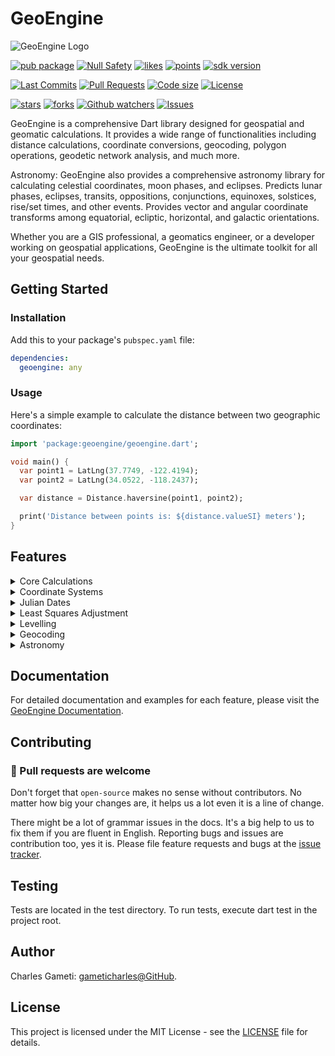 
# GeoEngine

![GeoEngine Logo](link-to-logo.png)

[![pub package](https://img.shields.io/pub/v/geoengine.svg?logo=dart&logoColor=00b9fc)](https://pub.dartlang.org/packages/geoengine)
[![Null Safety](https://img.shields.io/badge/null-safety-brightgreen)](https://dart.dev/null-safety)
[![likes](https://img.shields.io/pub/likes/geoengine)](https://pub.dartlang.org/packages/geoengine/score)
[![points](https://img.shields.io/pub/points/geoengine)](https://pub.dartlang.org/packages/geoengine/score)
[![sdk version](https://badgen.net/pub/sdk-version/geoengine)](https://pub.dartlang.org/packages/geoengine)

[![Last Commits](https://img.shields.io/github/last-commit/gameticharles/geoengine?ogo=github&logoColor=white)](https://github.com/gameticharles/geoengine/commits/master)
[![Pull Requests](https://img.shields.io/github/issues-pr/gameticharles/geoengine?ogo=github&logoColor=white)](https://github.com/gameticharles/geoengine/pulls)
[![Code size](https://img.shields.io/github/languages/code-size/gameticharles/geoengine?ogo=github&logoColor=white)](https://github.com/gameticharles/geoengine)
[![License](https://img.shields.io/github/license/gameticharles/geoengine?ogo=github&logoColor=white)](https://github.com/gameticharles/geoengine/blob/main/LICENSE)

[![stars](https://img.shields.io/github/stars/gameticharles/geoengine)](https://github.com/gameticharles/geoengine/stargazers)
[![forks](https://img.shields.io/github/forks/gameticharles/geoengine)](https://github.com/gameticharles/geoengine/network/members)
[![Github watchers](https://img.shields.io./github/watchers/gameticharles/geoengine)](https://github.com/gameticharles/geoengine/MyBadges)
[![Issues](https://img.shields.io./github/issues-raw/gameticharles/geoengine)](https://github.com/gameticharles/geoengine/issues)

GeoEngine is a comprehensive Dart library designed for geospatial and geomatic calculations. It provides a wide range of functionalities including distance calculations, coordinate conversions, geocoding, polygon operations, geodetic network analysis, and much more.

Astronomy: GeoEngine also provides a comprehensive astronomy library for calculating celestial coordinates, moon phases, and eclipses. Predicts lunar phases, eclipses, transits, oppositions, conjunctions, equinoxes, solstices, rise/set times, and other events. Provides vector and angular coordinate transforms among equatorial, ecliptic, horizontal, and galactic orientations.

Whether you are a GIS professional, a geomatics engineer, or a developer working on geospatial applications, GeoEngine is the ultimate toolkit for all your geospatial needs.

## Getting Started

### Installation

Add this to your package's `pubspec.yaml` file:

```yaml
dependencies:
  geoengine: any
```

### Usage

Here's a simple example to calculate the distance between two geographic coordinates:

```dart
import 'package:geoengine/geoengine.dart';

void main() {
  var point1 = LatLng(37.7749, -122.4194);
  var point2 = LatLng(34.0522, -118.2437);

  var distance = Distance.haversine(point1, point2);

  print('Distance between points is: ${distance.valueSI} meters');
}
```

## Features

<details>
<summary>Core Calculations</summary>

# Distance and Bearings

These are ported implementations of the java codes provided by [Movable Type Scripts]. This page presents a variety of calculations for lati­tude/longi­tude points, with the formulas and code fragments for implementing them.

[Movable Type Scripts]:https://www.movable-type.co.uk/scripts/latlong.html

- **Distance Calculation**: Calculate the distance between two geographic coordinates using various algorithms like Haversine, Vincenty, and Great Circle.

```dart
var point1 = LatLng(dms2Degree(50, 03, 59), dms2Degree(-5, 42, 53));
var point2 = LatLng(dms2Degree(58, 38, 38), dms2Degree(-3, 04, 12));

print('Distance (Haversine): ${point1.distanceTo(point2, method: DistanceMethod.haversine)!.valueInUnits(LengthUnits.kilometers)} km');
print('Distance (Great Circle): ${point1.distanceTo(point2, method: DistanceMethod.greatCircle)!.valueInUnits(LengthUnits.kilometers)} km');
print('Distance (Vincenty): ${point1.distanceTo(point2, method: DistanceMethod.vincenty)!.valueInUnits(LengthUnits.kilometers)} km');

// Distance (Haversine): 968.8535467131387 km
// Distance (Great Circle): 968.8535467131394 km
// Distance (Vincenty): 969.9329875845247 km
```

- **Bearing Calculation**: Calculate the initial and final bearing between two points on the Earth's surface.

```dart
var point1 = LatLng(dms2Degree(50, 03, 59), dms2Degree(-5, 42, 53));
var point2 = LatLng(dms2Degree(58, 38, 38), dms2Degree(-3, 04, 12));

print('Initial Bearing: ${point1.initialBearingTo(point2)}');
print('Final Bearing: ${point1.finalBearingTo(point2)}');
print('Mid Point: ${point1.midPointTo(point2)}');

// Initial Bearing: 9.119818104504077° or 0.15917085310658177 rad or 009° 07' 11.34518"
// Final Bearing: 11.275201271425715° or 0.19678938601142623 rad or 011° 16' 30.72458"
// Mid Point: 054° 21' 44.233" N, 004° 31' 50.421"
```

- **Destination Point**: Given a start point, initial bearing, and distance, this will calculate the destina­tion point and final bearing travelling along a (shortest distance) great circle arc.

```dart
var startPoint = LatLng(53.3206, -1.7297); // 53°19′14″N, 001°43′47″W
double bearing = 96.022222; // 096°01′18″
double distance = 124800; // 124.8 km

LatLng destinationPoint = startPoint.destinationPoint(distance, bearing);
var finalBearing = startPoint.finalBearingTo(destinationPoint);

print('Destination point: $destinationPoint');
print('Final bearing: $finalBearing');

// Destination point: 053° 11' 17.891" N, 000° 07' 59.875" E
// Final bearing: 97.51509150337512° or 1.7019594171174142 rad or 097° 30' 54.32941"
```

- **Interception**: Intersection of two paths given start points and bearings
This is a rather more complex calculation than most others on this page, but I've been asked for it a number of times. This comes from Ed William’s aviation formulary.

```dart
var point1 = LatLng(51.8853, 0.2545);
var bearing1 = 108.55;
var point2 = LatLng(49.0034, 2.5735);
var bearing2 = 32.44;

var intercept = LatLng.intersectionPoint(point1, bearing1, point2, bearing2)!;
  
print('Interception Point: $intercept');

// Interception Point: 050° 54' 27.387" N, 004° 30' 30.869" E
```

- **Rhumb line**: A ‘rhumb line’ (or loxodrome) is a path of constant bearing, which crosses all meridians at the same angle.

Sailors used to (and sometimes still) navigate along rhumb lines since it is easier to follow a constant compass bearing than to be continually adjusting the bearing, as is needed to follow a great circle. Rhumb lines are straight lines on a Mercator Projec­tion map (also helpful for naviga­tion).

```dart
var startPoint = LatLng(50.3667, -4.1340); // 50 21 59N, 004 08 02W
var endPoint = LatLng(42.3511, -71.0408); // 42 21 04N, 071 02 27W

var rhumbDist = startPoint.rhumbLineDistance(endPoint);
Bearing rhumbBearing = startPoint.rhumbLineBearing(endPoint);
LatLng rhumbMid = startPoint.rhumbMidpoint(endPoint);

print('Rhumb distance: ${rhumbDist.valueInUnits(LengthUnits.kilometers)} km');
print('Rhumb bearing: $rhumbBearing');
print('Rhumb midpoint: $rhumbMid');

// Rhumb distance: 5197.982109842136 km
// Rhumb bearing: Bearing: 256.66558069454646° or 4.479659459662955 rad or 256° 39' 56.09050"
// Rhumb midpoint: 047° 50' 9.060" N, 038° 13' 28.378" W
```

Given a start point and a distance d along constant bearing θ, this will calculate the destina­tion point. If you maintain a constant bearing along a rhumb line, you will gradually spiral in towards one of the poles.

```dart
var sPt = LatLng(dms2Degree(51, 07, 32), dms2Degree(1, 20, 17));
var dist = 40230;
var bearing = dms2Degree(116, 38, 10);
print('Rhumb Destination: ${sPt.rhumbDestinationPoint(dist, bearing)}');

// Rhumb Destination: 050° 57' 48.074" N, 001° 51' 8.774" E
```

- **Geodesic Calculations**: Find the shortest path between two points on the Earth's surface, taking into account the Earth's curvature which uses the Vincenty approach.

</details>

<details>
<summary>Coordinate Systems</summary>

# Coordinate Systems

- **Coordinate Conversion**: Convert between different coordinate systems, such as latitude/longitude to UTM or MGRS.

Get the UTM zone number and letter

```dart
var u = UTMZones();
var uZone = u.getZone(latitude: 6.5655, longitude: -1.5646);

print(uZone); // 30P
print(u.getHemisphere(uZone)); // N
print(u.getLatZone(6.5655)); // P
```

Parse MGRS coordinates

```dart
print(MGRS.parse('31U DQ 48251 11932')); // 31U DQ 48251 11932
print(MGRS.parse('31UDQ4825111932'));  // 31U DQ 48251 11932
```

Coordinate conversions

```dart
var ll = LatLng(6.5655, -1.5646);
print(ll.toMGRS());
print(ll.toUTM());

// 30N XN 58699 25944
// 30 N 658699.0 725944.0 0.0

print('');
var utm = UTM.fromMGRS(ll.toMGRS());
print(utm);
print(utm.toLatLng());
print(utm.toMGRS());

// 30 N 658699.0 725944.0 0.0
// 006° 33' 55.795" N, 001° 33' 52.586" W
// 30N XN 58699 25944

print('');
var mgrs = MGRS.parse(ll.toMGRS());
print(mgrs.toLatLng());
print(mgrs.toUTM());
print(mgrs);

// 006° 33' 55.795" N, 001° 33' 52.586" W
// 30 N 658699.0 725944.0
// 30N XN 58699 25944
```

- **Datum Transformations**: Transform coordinates between different geodetic datums.

```dart
final LatLng pp = LatLng(6.65412, -1.54651, 200);

CoordinateConversion transCoordinate = CoordinateConversion();

Projection sourceProjection = Projection.get('EPSG:4326')!; // Geodetic
// Add a new CRS from WKT
Projection targetProjection = Projection.parse(
      'PROJCS["Accra / Ghana National Grid",GEOGCS["Accra",DATUM["Accra",SPHEROID["War Office",6378300,296,AUTHORITY["EPSG","7029"]],TOWGS84[-199,32,322,0,0,0,0],AUTHORITY["EPSG","6168"]],PRIMEM["Greenwich",0,AUTHORITY["EPSG","8901"]],UNIT["degree",0.0174532925199433,AUTHORITY["EPSG","9122"]],AUTHORITY["EPSG","4168"]],PROJECTION["Transverse_Mercator"],PARAMETER["latitude_of_origin",4.666666666666667],PARAMETER["central_meridian",-1],PARAMETER["scale_factor",0.99975],PARAMETER["false_easting",900000],PARAMETER["false_northing",0],UNIT["Gold Coast foot",0.3047997101815088,AUTHORITY["EPSG","9094"]],AXIS["Easting",EAST],AXIS["Northing",NORTH],AUTHORITY["EPSG","2136"]]');

var res = transCoordinate.convert(
  point: pp,
  projSrc: sourceProjection,
  projDst: targetProjection,
  conversion: ConversionType.geodeticToGeodetic, // Geodetic to Geodetic conversion
);

print(pp);  
// 006° 39' 14.832" N, 001° 32' 47.436" W, 200.000
print(res.asLatLng());
// 006° 39' 4.889" N, 001° 32' 48.303" W, 200.331
```

- **Map Projections**: Support for various map projections and functions to transform coordinates between different projections.

```dart
final LatLng pp = LatLng(6.65412, -1.54651, 200);

CoordinateConversion transCoordinate = CoordinateConversion();
CoordinateType sourceCoordinateType = CoordinateType.geodetic;
CoordinateType targetCoordinateType = CoordinateType.projected;

// Get WGS84 Geographic Coordinate System
Projection sourceProjection = Projection.get('EPSG:4326')!;
// Get UTM CRS
Projection targetProjectionUTM =
    transCoordinate.getUTMProjection(pp.longitude); 

var res = transCoordinate.convert(
  point: pp,
  projSrc: sourceProjection,
  projDst: targetProjectionUTM,
  conversion: transCoordinate.getConversionType(
      sourceCoordinateType, targetCoordinateType),
  //conversion: ConversionType.geodeticToProjected,
);

print(pp);  
// 006° 39' 14.832" N, 001° 32' 47.436" W, 200.000
print(res);
// Eastings: 660671.6505858237
// Northings: 735749.4963174305
// Height: 200.0
```

</details>

<details>
<summary>Julian Dates</summary>

# Julian Date Functions

The `JulianDate` class in GeoEngine provides an interface to work with Julian Dates, a continuous count of days since the beginning of the Julian Period on January 1, 4713 BCE. This system is widely used in astronomy and other fields. Here's how you can utilize some of the main functions of this class:

## Initialization

You can create a `JulianDate` object in different ways:

### From a specific date

```dart
JulianDate date1 = JulianDate.fromDate(year: 2023, month: 8, day: 15);
```

### Using a DateTime object

```dart
var date = DateTime(2023, 8, 15);
JulianDate originalDate = JulianDate(date);
```

## Comparing Julian Dates

You can compare two `JulianDate` objects using the common comparison operators:

```dart
JulianDate date2 = JulianDate.fromDate(year: 2023, month: 8, day: 20);

print(date1 == date2); // false
print(date1 < date2);  // true
print(date1 <= date2); // true
print(date1 > date2);  // false
print(date1 >= date2); // false
```

## Conversion Functions

### To Julian Date

```dart
double jd = originalDate.toJulianDate();
print('Julian Date: $jd');

// Julian Date: 2460171.5
```

### To Modified Julian Date

The Modified Julian Date (MJD) is calculated by subtracting 2,400,000.5 from the Julian Date. It's used for convenience and starts from November 17, 1858.

```dart
print('Modified Julian Date (1858/11/17): ${originalDate.toModifiedJulianDate()}');

// Modified Julian Date (1858/11/17): 60171.0
```

### Referenced Julian Date

You can also get a referenced Julian Date by specifying a reference date:

```dart
print('Referenced Julian Date (1960/01/01): ${originalDate.toModifiedJulianDate(referenceDate: DateTime(1960, 1, 1))}');

// Referenced Julian Date (1960/01/01): 23237.0
```

## Converting Back to DateTime

If you have a Julian Date and wish to get the corresponding Gregorian date:

```dart
JulianDate convertedDate = JulianDate.fromJulianDate(jd);
print(convertedDate.dateTime);

// 2023-08-15 00:00:00.000
```

## Example

To get the Modified Julian Date with a specific reference date:

```dart
print(JulianDate(DateTime(2023, 1, 1)).toModifiedJulianDate(referenceDate: DateTime(1960, 1, 11)));

// 23001.0
```

Remember, always refer to the documentation or source code for any additional functions or nuances with the `JulianDate` class in the GeoEngine library.

</details>

<details>
<summary>Least Squares Adjustment</summary>

# Least Squares Adjustment

The `LeastSquaresAdjustment` class in GeoEngine provides a robust way to perform least squares adjustments on geodetic and other types of data. This documentation breaks down the core components and usage of the class.

## Overview

Least squares adjustment is a statistical method to solve an overdetermined system of equations. In the context of GeoEngine, this class can handle various scaling methods, and can be utilized for various geodetic computations including network adjustments.

## Initialization

To initialize the `LeastSquaresAdjustment` class, you need to provide the design matrix `A`, the observation vector `B`, and an optional weight matrix `W`.

```dart
var lsa = LeastSquaresAdjustment(A: A, B: B);
```

## Key Properties

Here are some of the core properties of the class:

- `x`: Unknown parameters.
- `v`: Residuals.
- `uv`: Unit variance.
- `N`: The normal matrix.
- `qxx`: Misclosure matrix
- `cx`: Variance-Covariance of the Adjusted Heights
- `cv`: Variance-Covariance of the Residuals
- `cl`: Variance-Covariance of the Observations
- `standardDeviation`: Standard deviation of the observations.
- `standardError`: Standard error of the observations.
- `standardErrorsOfUnknowns`: Standard errors of the unknowns.
- `standardErrorsOfResiduals`: Standard errors of the residuals.
- `standardErrorsOfObservations`: Standard errors of the observations.
- `chiSquared`: Chi-squared value for the least squares adjustment.
- `rejectionCriterion`: Rejection criterion for outlier detection, using the specified confidence level.
- `outliers`: List of boolean values indicating whether each observation is an outlier (true) or not (false).

## Methods

### Chi-Square Test

To perform a Chi-Square goodness-of-fit test:

```dart
var chiSquareTest = lsa.chiSquareTest();
```

### Covariance

To compute the covariance matrix:

```dart
var covMatrix = lsa.covariance();
```

### Error Ellipse

Compute error ellipse parameters:

```dart
var eig = lsa.errorEllipse();
```

### Outliers

Automatically remove outliers:

```dart
var newLsa = lsa.removeOutliersIteratively();
print(newLsa);
```

### Confidence Intervals

Compute confidence intervals for the unknown parameters:

```dart
var lsa = LeastSquaresAdjustment(A: A, B: B);
var intervals = lsa.computeConfidenceIntervals();
print(intervals);  // Output: [(lower1, upper1), (lower2, upper2), ...]
```

### Custom Auto Scaling

Automatically scales or normalizes the matrices based on custom functions:

```dart
var scaledLsa = lsa.customAutoScale(
  matrixNormalizationFunction: (Matrix A) => A.normalize(),
  columnNormalizationFunction: (ColumnMatrix B) => B.normalize(),
  diagonalNormalizationFunction: (DiagonalMatrix W) => W.normalize()
);
```

## Examples

Here's an example to get you started:

```dart
var A = Matrix([
  [-1, 0, 0, 0],
  [-1, 1, 0, 0],
  [0, -1, 1, 0],
  [0, 0, -1, 0],
  [0, 0, -1, 1],
  [0, 0, 0, -1],
  [1, 0, 0, -1],
]);
var W = DiagonalMatrix([1 / 16, 1 / 9, 1 / 49, 1 / 36, 1 / 16, 1 / 9, 1 / 25]);
var B = ColumnMatrix([0, 0, 0.13, 0, 0, -0.32, -0.53]);

var lsa = LeastSquaresAdjustment(A: A, B: B, W: W, confidenceLevel: 40);
var c = lsa.chiSquareTest();
print(c); // (chiSquared: 0.00340817748488164, degreesOfFreedom: 3)

print(lsa);
// Least Squares Adjustment Results:
// ---------------------------------
// Normal (N):
// Matrix: 4x4
// ┌  0.2136111111111111  -0.1111111111111111                  0.0              -0.04 ┐
// │ -0.1111111111111111  0.13151927437641722 -0.02040816326530612                0.0 │
// │                 0.0 -0.02040816326530612   0.1106859410430839            -0.0625 │
// └               -0.04                  0.0              -0.0625 0.2136111111111111 ┘
// 
// Unknown Parameters (x):
// Matrix: 4x1
// ┌  -0.06513489902716646 ┐
// │ -0.045703714070040764 │
// │    0.1900882929187552 │
// └   0.30911630747309227 ┘
// 
// Residuals (v):
// Matrix: 7x1
// ┌  0.06513489902716646 ┐
// │ 0.019431184957125695 │
// │  0.10579200698879596 │
// │  -0.1900882929187552 │
// │  0.11902801455433706 │
// │  0.01088369252690774 │
// └   0.1557487934997413 ┘
// 
// Unit Variance (σ²): 0.0011360591616272134
// 
// Standard Deviation (σ): 0.033705476730454556
// 
// Chi-squared Test (Goodness-of-fit Test):
// Chi-squared value(χ²): 0.00340817748488164
// Degrees of Freedom: 3
// 
// Standard Errors of Unknowns (Cx): 
// [0.10509275934271714, 0.13339652325953671, 0.11787096037126248, 0.08536738678162376]
// 
// Standard Errors of Residuals (Cv): 
// [0.08445388398273435, 0.0340385190674456, 0.1853208260338704, 0.16433066214111094, 0.08042190803509813, 0.054193558000204894, 0.12767979681503475]
// 
// Standard Errors of Observations (Cl): 
// [0.10509275934271714, 0.09521508112867448, 0.14602428002855353, 0.11787096037126248, 0.10820934938363522, 0.08536738678162376, 0.1099970387144662]
// 
// Rejection Criterion (Confidence Level 40.0): 0.01766173284889808
// 
// Outliers (false = accepted, true = rejected): 
// [false, true, false, false, true, false, false]
// 
// Error Ellipse: 
// [0.029441222484548304, 0.01187530402393495, 0.005032048784758579, 0.0036716992155236177]
// 
// ---------------------------------
```

</details>

<details>
<summary>Levelling</summary>

# Levelling

This file describes the `Levelling` class, which represents a levelling survey. It allows you to define various parameters and perform calculations related to the survey. The class contains properties for the starting benchmark (TBM), closing TBM, accuracy, rounding digits, levelling method, etc. You can add measurements, compute reduced levels, get arithmetic checks, and print a summary of the results.

## Initialization

To initialize the `Levelling` class, you need to provide the accuracy `accuracy`, method `method`, starting TBM and an optional closing TBM.

```dart
var levelling = Levelling(
  startingTBM: 100.0,
  accuracy: 3,
  roundDigits: 3,
  method: LevellingMethod.riseFall,
);
```

## Usage

You can start with or with the closing TBM.

```dart
// Initialize with starting TBM
final startingTBM = 100.000;

// Initialize with closing TBM
final closingTBM = 98.050;

// Create a new instance of Levelling with starting TBM, closing TBM, accuracy, method, rounding digits
final leveling = Levelling(
  startingTBM: startingTBM,
  closingTBM: closingTBM,
  accuracy: 5,
  method: LevellingMethod.riseFall,
  roundDigits: 3,
);
```

The can be in a form of `List<List<Object?>>` or list of `LevellingMeasurement` objects.

```dart
// Create the sample observation data
final data = [
  ['A', 1.751, null, null],
  ['B', null, 0.540, null],
  ['C', 0.300, null, 2.100],
  ['D', null, 1.100, null],
  ['E', null, 1.260, null],
  ['F', 1.500, null, 2.300],
  ['G', null, null, 1.110]
];

// Add the data to the levelling object
for (int i = 0; i < data.length; i++) {
  final row = data[i];
  levelling.addMeasurement(LevellingMeasurement(
      bs: row[1], is_: row[2], fs: row[3], station: row[0]));
}

// or use this
for (var entry in data) {
  leveling.addData(entry[0].toString(), entry[1], entry[2], entry[3]);
}
```

You can get the result as a data frame or as a list of maps.

```dart
leveling.computeReducedLevels();
print("Rise & Fall:");
print(leveling.getDataFrame());

// Calculate reduced levels using Rise & Fall algorithm
leveling.computeReducedLevels(LevellingMethod.hpc);

print("\n\nHPC:");
print(leveling.getDataFrame());
```

Once the data are added to the `Levelling` object, you can perform calculations. You can access all the results through the `Levelling` object.
You can access all the properties of the object.

```dart
print(leveling.numberSTN); // 3
print(leveling.allowableMisclose); // 5.196
print(leveling.misclose); // -0.009
print(leveling.correction); // 0.009
print(leveling.adjustmentPerStation); // 0.003
print(leveling.reducedLevels); // [100.0, 101.211, 99.651, 98.851, 98.691, 97.651, 98.041]
print(leveling.isWorkAccepted); // Work is not accepted

print(leveling.arithmeticCheckResult);
// Arithmetic Checks:
// Sum of BS = 3.551
// Sum of FS = 5.510
// First RL = 100.000
// Last RL = 98.041
// Sum of BS - Sum of FS = -1.959
// Last RL - First RL = -1.959
// Arithmetic Checks are OK.
```

This can simply be printed by just calling the `levelling` object for more detailed result.

```dart
print(leveling);

// ------ Levelling Summary -------
// 
// Total measurements = 7
// Number of instrument stations = 3
// Starting TBM = 100.0
// Closing TBM = 98.05
// 
// Allowable misclose = 8.660 mm
// Misclose = -0.009 m (-9.000 mm)
// Correction = 0.009
// Adjustment per station = 0.003
// Leveling Status: Work is not accepted.
// 
// Arithmetic Checks:
// Sum of BS = 3.551
// Sum of FS = 5.510
// First RL = 100.000
// Last RL = 98.041
// Sum of BS - Sum of FS = -1.959
// Last RL - First RL = -1.959
// Arithmetic Checks are OK.
// 
// BS     IS    FS   Rise   Fall    Reduced Level (RL)  Adjustment  Adjusted RL  Remarks
// ---------------------------------------------------------------------
// 1.751                                100.000       0.000         100.000       A
//      0.540        1.211                 101.211       0.003         101.214       B
// 0.300    2.100      -1.560             99.651       0.006          99.657       C
//      1.100             -0.800             98.851       0.006          98.857       D
//      1.260             -0.160             98.691       0.006          98.697       E
// 1.500    2.300      -1.040             97.651       0.009          97.660       F
//           1.110 0.390                  98.041       0.009          98.050       G
```

</details>

<details>
<summary>Geocoding</summary>

# Geocoding

Geocoding is the process of converting addresses or place names into geographic coordinates (latitude and longitude). This allows you to perform various spatial operations, such as finding distances between locations or visualizing data on a map. In this readme, I will introduce a Dart class library for geocoding that provides different strategies for using geocoding services.

## initialize Geocoding

The GeoCoding library is designed to help you easily perform geocoding tasks in your Dart applications. It provides a set of classes and methods for working with geographic coordinates, addresses, and place names. The library supports multiple geocoding services and allows you to switch between them based on your needs.

```dart
Geocoder({
  required Map<String, dynamic> strategyFactory,
  Map<String, dynamic> config = const {},
  Duration throttleDuration = const Duration(seconds: 1),
})
```

## Strategies

The `GeoCoder` library offers different strategies for using geocoding services:

1. `GoogleStrategy`: This strategy uses the Google Maps Geocoding API to perform geocoding. You will need an API key from Google Cloud Platform to use this strategy.
2. `OpenStreetMapStrategy`: This strategy uses the OpenStreetMap Nominatim service for geocoding. It is a free and open-source service that does not require any API keys.
3. `LocalStrategy`: This strategy uses the local database of the device to perform geocoding. It is a fast and efficient way to perform geocoding.
4. `CustomStrategy`: This strategy allows you to provide your own geocoding service implementation. You can create a custom class that implements the required methods and use it as a strategy in the `GeoCoding` library.

## Usage GoogleStrategy

Google strategy is the default strategy that is used by the `GeoCoder` library. It uses the Google Maps Geocoding API to perform geocoding. You will need an API key from Google Cloud Platform to use this strategy.

```dart
 var point2 = LatLng(6, 0.7);

var googleGeocoder = Geocoder(
  strategyFactory: GoogleStrategy.create('YOUR_GOOGLE_API_KEY'),
  config: {
    // Common Configurations
    'language': 'en',
    'requestTimeout': const Duration(seconds: 10),

    // Google-Specific Configurations
    'regionBias': 'US',
    'resultType': 'address',
    'locationType': 'ROOFTOP',
    'components': 'country:US',
    'rateLimit': 10, // Requests per second
    }
);

GeocoderRequestResponse search = await googleGeocoder.search('Kotei');
print(search);
print('');

GeocoderRequestResponse rev = await googleGeocoder.reverse(point2);
print(rev);
print('');
```

## Usage OpenStreetMapStrategy

```dart
var openStreetMapGeocoder =
    Geocoder(strategyFactory: OpenStreetMapStrategy.create(), config: {
  // Common Configurations
  'language': 'en',
  'requestTimeout': const Duration(seconds: 10),

  // OpenStreetMap-Specific Configurations
  'email': 'contact@example.com', // For Nominatim usage policy
  'countryCodes': 'us,uk',
  'viewBox': 'left,bottom,right,top',
  'boundedViewBox': '1', //bounded to viewbox
  'limit': 5,
  'addressDetails': 1,
});

// Geocode an address
GeocoderRequestResponse search = await openStreetMapGeocoder.search('KNUST');
print(search);
print('');

// Reverse geocode coordinates to get the address
GeocoderRequestResponse rev = await openStreetMapGeocoder.reverse(point2);
print(rev);
print('');
```

Result:

```txt
Geocoding Search Query: knust, Success: true, Timestamp: 2024-02-19 04:56:54.024349
GeocoderRequestResponse:
Success: true
Duration: 1035ms
Result: [{place_id: 125221183, licence: Data © OpenStreetMap contributors, ODbL 1.0. http://osm.org/copyright, osm_type: way, osm_id: 32197062, lat: 53.741931199999996, lon: 9.842065240044334, class: natural, type: wood, place_rank: 22, importance: 0.2000099999999999, addresstype: wood, name: Knust, display_name: Knust, Quickborn, Kreis Pinneberg, Schleswig-Holstein, 25451, Germany, boundingbox: [53.7398546, 53.7444675, 9.8384852, 9.8500422]}, {place_id: 258247195, licence: Data © OpenStreetMap contributors, ODbL 1.0. http://osm.org/copyright, osm_type: way, osm_id: 378466289, lat: 6.6785135, lon: -1.5754220088808766, class: amenity, type: university, place_rank: 30, importance: 0.3752824455605189, addresstype: amenity, name: Kwame Nkrumah University of Science & Technology, display_name: Kwame Nkrumah University of Science & Technology, Osei Tutu II Boulevard, Ayigya, Kumasi, Oforikrom Municipal District, Ashanti Region, AK385, Ghana, boundingbox: [6.6617810, 6.6953608, -1.5894842, -1.5323729]}, {place_id: 108558563, licence: Data © OpenStreetMap contributors, ODbL 1.0. http://osm.org/copyright, osm_type: node, osm_id: 3362954799, lat: 49.5656112, lon: 9.4330658, class: place, type: locality, place_rank: 25, importance: 0.12500999999999995, addresstype: locality, name: Knust, display_name: Knust, Fuchsenloch, Waldstetten, Höpfingen, Verwaltungsverband Hardheim-Walldürn, Neckar-Odenwald-Kreis, Baden-Württemberg, 74746, Germany, boundingbox: [49.5556112, 49.5756112, 9.4230658, 9.4430658]}, {place_id: 122049626, licence: Data © OpenStreetMap contributors, ODbL 1.0. http://osm.org/copyright, osm_type: node, osm_id: 4874767389, lat: 51.3722208, lon: 8.7031219, class: highway, type: bus_stop, place_rank: 30, importance: 0.00000999999999995449, addresstype: highway, name: Knust, display_name: Knust, L 3393, Heringhausen, Diemelsee, Landkreis Waldeck-Frankenberg, Hesse, 34519, Germany, boundingbox: [51.3721708, 51.3722708, 8.7030719, 8.7031719]}, {place_id: 379344893, licence: Data © OpenStreetMap contributors, ODbL 1.0. http://osm.org/copyright, osm_type: node, osm_id: 1525291987, lat: 53.5581388, lon: 9.9679333, class: amenity, type: nightclub, place_rank: 30, importance: 0.00000999999999995449, addresstype: amenity, name: Knust, display_name: Knust, 30, Neuer Kamp, Karolinenviertel, St. Pauli, Hamburg-Mitte, Hamburg, 20357, Germany, boundingbox: [53.5580888, 53.5581888, 9.9678833, 9.9679833]}, {place_id: 98501560, licence: Data © OpenStreetMap contributors, ODbL 1.0. http://osm.org/copyright, osm_type: node, osm_id: 1979116123, lat: 51.3126212, lon: 7.9976981, class: highway, type: bus_stop, place_rank: 30, importance: 0.00000999999999995449, addresstype: highway, name: Knust, display_name: Knust, Silmecke, Seidfeld (Sauerland), Sundern, Hochsauerlandkreis, North Rhine-Westphalia, 59846, Germany, boundingbox: [51.3125712, 51.3126712, 7.9976481, 7.9977481]}]

Reverse Geocoding Query: Location(6.0, 0.7), Success: true, Timestamp: 2024-02-19 04:56:55.029766
GeocoderRequestResponse:
Success: true
Duration: 1003ms
Result: {place_id: 34177377, licence: Data © OpenStreetMap contributors, ODbL 1.0. http://osm.org/copyright, osm_type: way, osm_id: 517183740, lat: 5.999405087489885, lon: 0.7000142714680313, class: highway, type: unclassified, place_rank: 26, importance: 0.10000999999999993, addresstype: road, name: , display_name: Dabala, South Tongu District, Volta Region, Ghana, address: {town: Dabala, county: South Tongu District, state: Volta Region, ISO3166-2-lvl4: GH-TV, country: Ghana, country_code: gh}, boundingbox: [5.9949293, 5.9994108, 0.6890045, 0.7032672]}
```

## Usage LocalStrategy

The `LocalStrategy` in the `GeoCoding` library allows you to use a pre-defined dataset for geocoding and reverse geocoding. This is useful when you want to work with an offline dataset or need to process large amounts of data quickly without relying on network requests to external services. The Local Strategy requires you to provide a set of coordinates along with their associated addresses, places, or locations.

To create a `GeoCoder` instance using the Local Strategy, you can use the following code for dataset strategy:

```dart
List<Map<String, double>> points = [
  {'latitude': 5.80736, 'longitude': 0.41074},
  {'latitude': 6.13373, 'longitude': 0.81585},
  {'latitude': 11.01667, 'longitude': -0.5},
  {'latitude': 10.08587, 'longitude': -0.13587},
  {'latitude': 9.35, 'longitude': -0.88333},
  {'latitude': 10.73255, 'longitude': -1.05917},
];
```

Or using downloaded data from [GeoNames data][geonames]  file with all world cities and population.

[geonames]: https://download.geonames.org/export/dump/

```dart
final geoData = await GeoData.readFile(
  'example/GH.txt',
  delimiter: '\t',
  hasHeader: false,
  coordinatesColumns: {
    'latitude': 4,
    'longitude': 5
  }, // Specify column names and indices
);

// Print the number of records in the file
print(geoData.rows.length); // 23232
```

With the data created, geocoder can be used to create a local strategy using `KDTree` indexing. Other indexing methods will be implemented soon.
The only difference is the connection to data and associating the coordinates to `x` and `y` axis.

In this example, the `geoData` list contains the addresses, latitudes, and longitudes of different locations. The `LocalStrategy.create()` function is used to create a geocoding strategy using the provided data and specify the column names for coordinates. You can customize various configuration options for the Local Strategy, including search radius, limit, data preprocessing logic, cache size, and indexing strategy.

Once you have created the `localGeocoder` instance, you can use it to geocode an address or reverse geocode coordinates:

```dart
var localGeocoder = Geocoder(
  strategyFactory: LocalStrategy.create(
    entries: geoData.rows,
    coordinatesColumnNames: (y: 'latitude', x: 'longitude'),
  ),
  config: {
    // Common Configurations
    'language': 'en',
    'requestTimeout': const Duration(seconds: 10),

    // Local-Specific Configurations
    'isGeodetic': true,
    'searchRadius': 2000, // in meters
    'limit': 5, // Number of results to return
    'dataPreprocessing': (data) => {/* preprocessing logic */},
    'cacheSize': 100,
    'indexingStrategy': 'KDTree', // or 'RTree will be implemented soon'
});

// Geocode an address
GeocoderRequestResponse u = await localGeocoder.search('Kotei');
print(u);
print('');

// Reverse geocode coordinates to get the address
GeocoderRequestResponse rex = await localGeocoder.reverse(point2);
print(rex);
print('');
```

```txt
Geocoding Search Query: kotei, Success: true, Timestamp: 2024-02-19 05:13:55.706794
GeocoderRequestResponse:
Success: true
Duration: 42ms
Result: [{latitude: 6.66308, longitude: -1.55893, 0: 2299299, 1: Kotei, 2: Kotei, 3: Kotei, 4: 6.66308, 5: -1.55893, 6: P, 7: PPL, 8: GH, 9: , 10: 2, 11: 614, 12: , 13: , 14: 0, 15: , 16: 270, 17: Africa/Accra, 18: 06/12/2019}, {latitude: 6.60296, longitude: -1.66005, 0: 11780246, 1: Kotei, 2: Kotei, 3: "Kotei,Kotwi", 4: 6.60296, 5: -1.66005, 6: P, 7: PPL, 8: GH, 9: , 10: 2, 11: 613, 12: , 13: , 14: 0, 15: , 16: 242, 17: Africa/Accra, 18: 05/12/2019}]

Reverse Geocoding Query: Location(6.0, 0.7), Success: true, Timestamp: 2024-02-19 05:13:56.671350
GeocoderRequestResponse:
Success: true
Duration: 6ms
Result: [[{latitude: 5.98333, longitude: 0.7, 0: 2302105, 1: Dabala, 2: Dabala, 3: , 4: 5.98333, 5: 0.7, 6: H, 7: LK, 8: GH, 9: , 10: 0, 11: , 12: , 13: , 14: 0, 15: , 16: 1, 17: Africa/Accra, 18: 06/01/1994}, 1853.6194271649065], [{latitude: 5.98306, longitude: 0.69745, 0: 2305576, 1: Agbogbla, 2: Agbogbla, 3: "Agbogbla,Agoblan", 4: 5.98306, 5: 0.69745, 6: P, 7: PPL, 8: GH, 9: , 10: 8, 11: 401, 12: , 13: , 14: 0, 15: , 16: 3, 17: Africa/Accra, 18: 06/12/2019}, 1904.6339152449402]]

Initial Bearing: Bearing: 0.0° or 0.0 rad or 000° 00' 0.00000"
Final Bearing: Bearing: 180.0° or 3.1415926535897403 rad or 180° 00' 0.00000"
Distance (Haversine): 1.8536194271649065 km
Distance (Great Circle): 1.8536194278434843 km
Distance (Vincenty): 1.8434748739484934 km

Initial Bearing: Bearing: 8.514324846934187° or 0.14860300216336128 rad or 008° 30' 51.56945"
Final Bearing: Bearing: 188.51459101961586° or 3.2902003013427756 rad or 188° 30' 52.52767"
Distance (Haversine): 1.9046339152449403 km
Distance (Great Circle): 1.9046339162803452 km
```

The `localGeocoder.search()` and `localGeocoder.reverse()` functions work similarly to their online counterparts, allowing you to easily geocode addresses or reverse geocode coordinates from your pre-defined dataset.

</details>

<details>
<summary>Astronomy</summary>

# Astronomy

## Overview

Astronomy is a library for calculating the positions of
the Sun, Moon, and planets, and for predicting interesting events like oppositions,
conjunctions, rise and set times, lunar phases, eclipses, transits, and more.

Astronomy library is designed to be small, fast, and accurate to within &plusmn;1 arcminute. It is
ported from the [Astronomy Engine](https://github.com/cosinekitty/astronomy) which written to support various popular programming languages.

It is based on the authoritative and well-tested models
[VSOP87](https://en.wikipedia.org/wiki/VSOP_(planets))
and
[NOVAS C 3.1](https://aa.usno.navy.mil/software/novas/novas_c/novasc_info.php).
These libraries are rigorously unit-tested against NOVAS,
[JPL Horizons](https://ssd.jpl.nasa.gov/horizons.cgi),
and other reliable sources of ephemeris data.
Calculations are also verified to be identical among all the supported programming languages.

## Features

- Provides calculations for the Sun, Moon, Mercury, Venus, Earth, Mars, Jupiter, Saturn, Uranus, Neptune, and Pluto.

- Calculates all supported objects for any calendar date and time for millennia
  before or after the present.

- Provides heliocentric and geocentric Cartesian vectors of all the above bodies.

- Determines apparent horizon-based positions for an observer anywhere on the Earth,
  given that observer's latitude, longitude, and elevation in meters.
  Optionally corrects for atmospheric refraction.

- Calculates rise, set, and culmination times of Sun, Moon, and planets.

- Finds civil, nautical, and astronomical twilight times (dusk and dawn).

- Finds date and time of Moon phases: new, first quarter, full, third quarter
  (or anywhere in between as expressed in degrees of ecliptic longitude).

- Predicts lunar and solar eclipses.

- Predicts transits of Mercury and Venus.

- Predicts lunar apogee and perigee dates, times, and distances.

- Predicts date and time of equinoxes and solstices for a given calendar year.

- Determines apparent visual magnitudes of all the supported celestial bodies.

- Predicts dates of planetary conjunctions, oppositions, and apsides.

- Predicts dates of Venus' peak visual magnitude.

- Predicts dates of maximum elongation for Mercury and Venus.

- Calculates the positions of Jupiter's four largest moons: Io, Europa, Ganymede, and Callisto.

- Allows custom simulation of the movements of user-defined small bodies,
  such as asteroids and comets, through the Solar System.

- Converts angular and vector coordinates among the following orientations:
  - Equatorial J2000
  - Equatorial equator-of-date
  - Ecliptic J2000
  - Topocentric Horizontal
  - Galactic (IAU 1958)

- Determines which constellation contains a given point in the sky.

- Calculates libration of the Moon.

- Calculates axis orientation and rotation angles for the Sun, Moon, and planets.

</details>

## Documentation

For detailed documentation and examples for each feature, please visit the [GeoEngine Documentation][docs].

[docs]: https://github.com/gameticharles/geoengine/blob/main/doc/README.md

## Contributing

### :beer: Pull requests are welcome

Don't forget that `open-source` makes no sense without contributors. No matter how big your changes are, it helps us a lot even it is a line of change.

There might be a lot of grammar issues in the docs. It's a big help to us to fix them if you are fluent in English. Reporting bugs and issues are contribution too, yes it is. Please file feature requests and bugs at the [issue tracker][tracker].

[tracker]: https://github.com/gameticharles/geoengine/issues

## Testing

Tests are located in the test directory. To run tests, execute dart test in the project root.

## Author

Charles Gameti: [gameticharles@GitHub][github_cg].

[github_cg]: https://github.com/gameticharles

## License

This project is licensed under the MIT License - see the [LICENSE](LICENSE) file for details.
